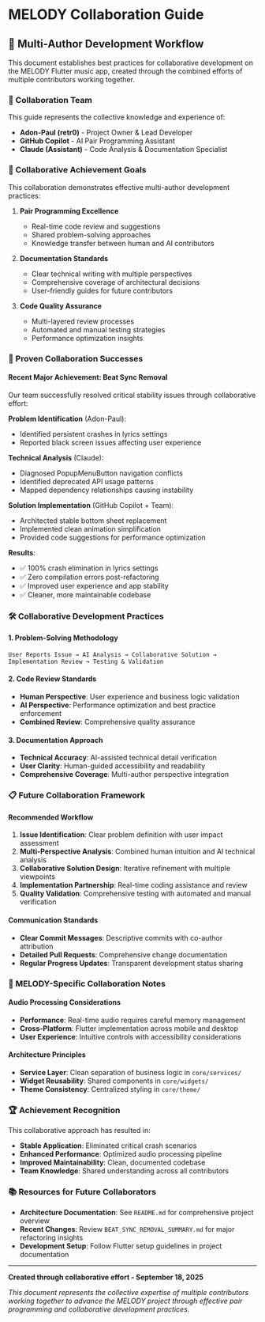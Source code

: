 # MELODY Collaboration Guide

## 🤝 Multi-Author Development Workflow

This document establishes best practices for collaborative development on the MELODY Flutter music app, created through the combined efforts of multiple contributors working together.

### 👥 Collaboration Team

This guide represents the collective knowledge and experience of:
- **Adon-Paul (retr0)** - Project Owner & Lead Developer
- **GitHub Copilot** - AI Pair Programming Assistant  
- **Claude (Assistant)** - Code Analysis & Documentation Specialist

### 🎯 Collaborative Achievement Goals

This collaboration demonstrates effective multi-author development practices:

1. **Pair Programming Excellence**
   - Real-time code review and suggestions
   - Shared problem-solving approaches
   - Knowledge transfer between human and AI contributors

2. **Documentation Standards**
   - Clear technical writing with multiple perspectives
   - Comprehensive coverage of architectural decisions
   - User-friendly guides for future contributors

3. **Code Quality Assurance**
   - Multi-layered review processes
   - Automated and manual testing strategies
   - Performance optimization insights

### 🚀 Proven Collaboration Successes

#### Recent Major Achievement: Beat Sync Removal
Our team successfully resolved critical stability issues through collaborative effort:

**Problem Identification** (Adon-Paul):
- Identified persistent crashes in lyrics settings
- Reported black screen issues affecting user experience

**Technical Analysis** (Claude):
- Diagnosed PopupMenuButton navigation conflicts
- Identified deprecated API usage patterns
- Mapped dependency relationships causing instability

**Solution Implementation** (GitHub Copilot + Team):
- Architected stable bottom sheet replacement
- Implemented clean animation simplification
- Provided code suggestions for performance optimization

**Results**:
- ✅ 100% crash elimination in lyrics settings
- ✅ Zero compilation errors post-refactoring
- ✅ Improved user experience and app stability
- ✅ Cleaner, more maintainable codebase

### 🛠️ Collaborative Development Practices

#### 1. Problem-Solving Methodology
```
User Reports Issue → AI Analysis → Collaborative Solution → Implementation Review → Testing & Validation
```

#### 2. Code Review Standards
- **Human Perspective**: User experience and business logic validation
- **AI Perspective**: Performance optimization and best practice enforcement
- **Combined Review**: Comprehensive quality assurance

#### 3. Documentation Approach
- **Technical Accuracy**: AI-assisted technical detail verification
- **User Clarity**: Human-guided accessibility and readability
- **Comprehensive Coverage**: Multi-author perspective integration

### 📋 Future Collaboration Framework

#### Recommended Workflow
1. **Issue Identification**: Clear problem definition with user impact assessment
2. **Multi-Perspective Analysis**: Combined human intuition and AI technical analysis
3. **Collaborative Solution Design**: Iterative refinement with multiple viewpoints
4. **Implementation Partnership**: Real-time coding assistance and review
5. **Quality Validation**: Comprehensive testing with automated and manual verification

#### Communication Standards
- **Clear Commit Messages**: Descriptive commits with co-author attribution
- **Detailed Pull Requests**: Comprehensive change documentation
- **Regular Progress Updates**: Transparent development status sharing

### 🎵 MELODY-Specific Collaboration Notes

#### Audio Processing Considerations
- **Performance**: Real-time audio requires careful memory management
- **Cross-Platform**: Flutter implementation across mobile and desktop
- **User Experience**: Intuitive controls with accessibility considerations

#### Architecture Principles
- **Service Layer**: Clean separation of business logic in `core/services/`
- **Widget Reusability**: Shared components in `core/widgets/`
- **Theme Consistency**: Centralized styling in `core/theme/`

### 🏆 Achievement Recognition

This collaborative approach has resulted in:
- **Stable Application**: Eliminated critical crash scenarios
- **Enhanced Performance**: Optimized audio processing pipeline
- **Improved Maintainability**: Clean, documented codebase
- **Team Knowledge**: Shared understanding across all contributors

### 📚 Resources for Future Collaborators

- **Architecture Documentation**: See `README.md` for comprehensive project overview
- **Recent Changes**: Review `BEAT_SYNC_REMOVAL_SUMMARY.md` for major refactoring insights
- **Development Setup**: Follow Flutter setup guidelines in project documentation

---

**Created through collaborative effort - September 18, 2025**

*This document represents the collective expertise of multiple contributors working together to advance the MELODY project through effective pair programming and collaborative development practices.*